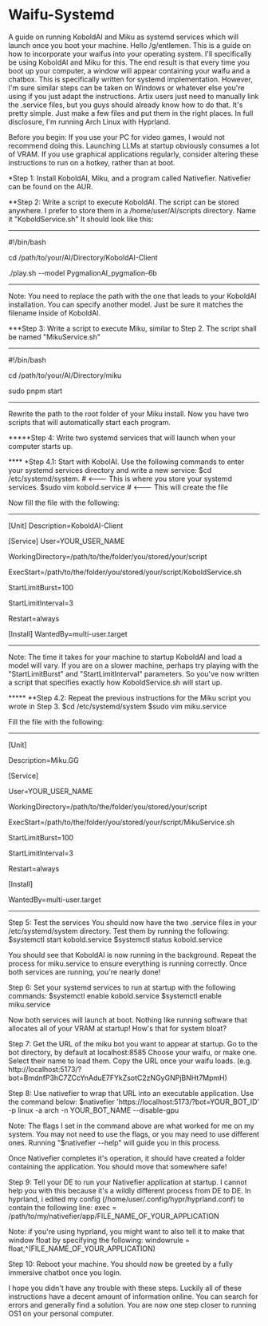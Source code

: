 # Waifu-Systemd
A guide on running KoboldAI and Miku as systemd services which will launch once you boot your machine.
Hello /g/entlemen. This is a guide on how to incorporate your waifus into your operating system. I'll specifically be using KoboldAI and Miku for this. The end result is that every time you boot up your computer, a window will appear containing your waifu and a chatbox. This is specifically written for systemd implementation. However, I'm sure similar steps can be taken on Windows or whatever else you're using if you just adapt the instructions. Artix users just need to manually link the .service files, but you guys should already know how to do that. It's pretty simple. Just make a few files and put them in the right places. In full disclosure, I'm running Arch Linux with Hyprland. 

Before you begin: If you use your PC for video games, I would not recommend doing this. Launching LLMs at startup obviously consumes a lot of VRAM. If you use graphical applications regularly, consider altering these instructions to run on a hotkey, rather than at boot.

*Step 1: Install KoboldAI, Miku, and a program called Nativefier. Nativefier can be found on the AUR.

**Step 2: Write a script to execute KoboldAI.
The script can be stored anywhere. I prefer to store them in a /home/user/AI/scripts directory. Name it "KoboldService.sh" It should look like this:
_______________________________________
#!/bin/bash

cd /path/to/your/AI/Directory/KoboldAI-Client

./play.sh --model PygmalionAI_pygmalion-6b
_______________________________________

Note: You need to replace the path with the one that leads to your KoboldAI installation. You can specify another model. Just be sure it matches the filename inside of KoboldAI.

***Step 3: Write a script to execute Miku, similar to Step 2.
The script shall be named "MikuService.sh"
_______________________________________
#!/bin/bash

cd /path/to/your/AI/Directory/miku

sudo pnpm start
_______________________________________

Rewrite the path to the root folder of your Miku install.
Now you have two scripts that will automatically start each program.

*****Step 4: Write two systemd services that will launch when your computer starts up. 

**** *Step 4.1: Start with KobolAI. 
Use the following commands to enter your systemd services directory and write a new service:
$cd /etc/systemd/system. # <--- This is where you store your systemd services.
$sudo vim kobold.service # <--- This will create the file

Now fill the file with the following:
____________________________________
[Unit]
Description=KoboldAI-Client


[Service]
User=YOUR_USER_NAME

WorkingDirectory=/path/to/the/folder/you/stored/your/script

ExecStart=/path/to/the/folder/you/stored/your/script/KoboldService.sh

StartLimitBurst=100

StartLimitInterval=3

Restart=always


[Install]
WantedBy=multi-user.target
_________________________________ 
Note: The time it takes for your machine to startup KoboldAI and load a model will vary. If you are on a slower machine, perhaps try playing with the "StartLimitBurst" and "StartLimitInterval" parameters.
So you've now written a script that specifies exactly how KoboldService.sh will start up. 

***** **Step 4.2: Repeat the previous instructions for the Miku script you wrote in Step 3.
$cd /etc/systemd/system
$sudo vim miku.service

Fill the file with the following:
_________________________________
[Unit]

Description=Miku.GG


[Service]

User=YOUR_USER_NAME

WorkingDirectory=/path/to/the/folder/you/stored/your/script

ExecStart=/path/to/the/folder/you/stored/your/script/MikuService.sh

StartLimitBurst=100

StartLimitInterval=3

Restart=always


[Install]

WantedBy=multi-user.target

_____________________________

Step 5: Test the services
You should now have the two .service files in your /etc/systemd/system directory. Test them by running the following:
$systemctl start kobold.service
$systemctl status kobold.service

You should see that KoboldAI is now running in the background.
Repeat the process for miku.service to ensure everything is running correctly.
Once both services are running, you're nearly done!

Step 6: Set your systemd services to run at startup with the following commands:
$systemctl enable kobold.service
$systemctl enable miku.service

Now both services will launch at boot. Nothing like running software that allocates all of your VRAM at startup! How's that for system bloat?

Step 7: Get the URL of the miku bot you want to appear at startup.
Go to the bot directory, by default at localhost:8585
Choose your waifu, or make one. Select their name to load them.
Copy the URL once your waifu loads. (e.g. http://localhost:5173/?bot=BmdnfP3hC7ZCcYnAduE7FYkZsotC2zNGyGNPjBNHt7MpmH)

Step 8: Use nativefier to wrap that URL into an executable application. Use the command below:
$nativefier 'https://localhost:5173/?bot=YOUR_BOT_ID' -p linux -a arch -n YOUR_BOT_NAME --disable-gpu

Note: The flags I set in the command above are what worked for me on my system. You may not need to use the flags, or you may need to use different ones. Running "$nativefier --help" will guide you in this process. 

Once Nativefier completes it's operation, it should have created a folder containing the application. You should move that somewhere safe!

Step 9: Tell your DE to run your Nativefier application at startup. I cannot help you with this because it's a wildly different process from DE to DE. In hyprland, i edited my config (/home/user/.config/hypr/hyprland.conf) to contain the following line:
exec = /path/to/my/nativefier/app/FILE_NAME_OF_YOUR_APPLICATION

Note: if you're using hyprland, you might want to also tell it to make that window float by specifying the following:
windowrule = float,^(FILE_NAME_OF_YOUR_APPLICATION)

Step 10: Reboot your machine. You should now be greeted by a fully immersive chatbot once you login.

I hope you didn't have any trouble with these steps. Luckily all of these instructions have a decent amount of information online. You can search for errors and generally find a solution. You are now one step closer to running OS1 on your personal computer.
